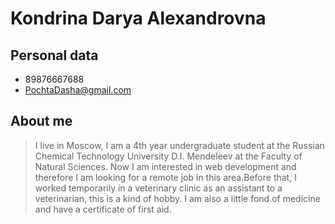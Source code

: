 # Kondrina Darya Alexandrovna
## Personal data
* 89876667688
* PochtaDasha@gmail.com
## About me
> I live in Moscow, I am a 4th year undergraduate student at the Russian Chemical Technology University D.I. Mendeleev at the Faculty of Natural Sciences. Now I am interested in web development and therefore I am looking for a remote job in this area.Before that, I worked temporarily in a veterinary clinic as an assistant to a veterinarian, this is a kind of hobby. I am also a little fond of medicine and have a certificate of first aid.
